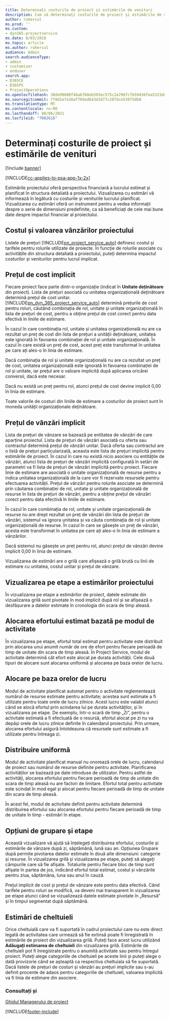```yaml
---
title: Determinați costurile de proiect și estimările de venituri
description: Cum să determinați costurile de proiect și estimările de venituri în Project Service
author: ruhercul
ms.prod: ''
ms.custom:
- dyn365-projectservice
ms.date: 8/03/2018
ms.topic: article
ms.author: ruhercul
audience: Admin
search.audienceType:
- admin
- customizer
- enduser
search.app:
- D365CE
- D365PS
- ProjectOperations
ms.openlocfilehash: 38de99680f4ba67b8eb593ec575c2a796fcfb59436fea5323dd1d86d7cf3d797
ms.sourcegitcommit: 7f8d1e7a16af769adb43d1877c28fdce53975db8
ms.translationtype: MT
ms.contentlocale: ro-RO
ms.lasthandoff: 08/06/2021
ms.locfileid: "7002616"
---
```

# <a name="determine-project-cost-and-revenue-estimates"></a>Determinați costurile de proiect și estimările de venituri 

[!include [banner](../includes/psa-now-project-operations.md)]

[!INCLUDE[cc-applies-to-psa-app-1x-2x](../includes/cc-applies-to-psa-app-1x-2x.md)]

Estimările proiectului oferă perspectiva financiară a lucrului estimat și planificat în structura detaliată a proiectului. Vizualizarea cu estimări vă informează în legătură cu costurile și veniturile lucrului planificat. Vizualizarea cu estimări oferă un instrument pentru a vedea informații despre o serie de dimensiuni predefinite, ca să beneficiați de cele mai bune date despre impactul financiar al proiectului.  
  
## <a name="cost-and-sales-value-of-the-project"></a>Costul și valoarea vânzărilor proiectului  
Listele de prețuri [!INCLUDE[pn_project_service_auto](../includes/pn-project-service-auto.md)] definesc costul și tarifele pentru rolurile utilizate de proiecte. În funcție de rolurile asociate cu activitățile din structura detaliată a proiectului, puteți determina impactul costurilor și veniturilor pentru lucrul implicat.  
  
## <a name="cost-price-defaulting"></a>Prețul de cost implicit  
Fiecare proiect face parte dintr-o organizație (indicat în **Unitate deținătoare** din proiect). Lista de prețuri asociată cu unitatea organizațională deținătoare determină prețul de cost unitar. [!INCLUDE[pn_dyn_365_project_service_auto](../includes/pn-dyn-365-project-service-auto.md)] determină prețurile de cost pentru roluri, căutând combinația de rol, unitate și unitate organizațională în lista de prețuri de cost, pentru a obține prețul de cost corect pentru data efectivă în liniile de estimare.  
  
În cazul în care combinația rol, unitate și unitatea organizațională nu are ca rezultat un preț de cost din lista de prețuri a unității deținătoare, unitatea este ignorată în favoarea combinației de rol și unitate organizațională. În cazul în care există un preț de cost, acest preț este transformat în unitatea pe care ați ales-o în linia de estimare.  
  
Dacă combinația de rol și unitate organizațională nu are ca rezultat un preț de cost, unitatea organizațională este ignorată în favoarea combinației de rol și unitate, iar prețul are o valoare implicită după aplicarea oricărei conversii, dacă este necesar.  
  
 Dacă nu există un preț pentru rol, atunci prețul de cost devine implicit 0,00 în linia de estimare.  
  
 Toate valorile de costuri din liniile de estimare a costurilor de proiect sunt în moneda unității organizaționale deținătoare.  
  
## <a name="sales-price-defaulting"></a>Prețul de vânzări implicit  
Lista de prețuri de vânzare se bazează pe entitatea de vânzări de care aparține proiectul. Lista de prețuri de vânzări asociată cu oferta sau contractul determină prețul de vânzări unitar. Dacă oferta sau contractul are o listă de prețuri particularizată, aceasta este lista de prețuri implicitã pentru estimările de proiect. În cazul în care nu există nicio asociere cu entitățile de vânzări, atunci lista de prețuri de vânzări implicită configurată în setări de parametri va fi lista de prețuri de vânzări implicită pentru proiect. Fiecare linie de estimare are asociată o unitate organizațională de resurse pentru a indica unitatea organizațională de la care vor fi rezervate resursele pentru efectuarea activității. Prețul de vânzări pentru rolurile asociate se determină prin căutarea combinației de rol, unitate și unitate organizațională de resurse în lista de prețuri de vânzări, pentru a obține prețul de vânzări corect pentru data efectivă în liniile de estimare.  
  
În cazul în care combinația de rol, unitate și unitate organizațională de resurse nu are drept rezultat un preț de vânzări din lista de prețuri de vânzări, sistemul va ignora unitatea și va căuta combinația de rol și unitate organizațională de resurse. În cazul în care se găsește un preț de vânzări, acesta este transformat în unitatea pe care ați ales-o în linia de estimare a vânzărilor.  
  
Dacă sistemul nu găsește un preț pentru rol, atunci prețul de vânzări devine implicit 0,00 în linia de estimare.  
  
Vizualizarea de estimări are o grilă care afișează o grilă brută cu linii de estimare cu unitatea, costul unitar și prețul de vânzare.  
  
## <a name="time-phased-view-of-project-estimates"></a>Vizualizarea pe etape a estimărilor proiectului  
În vizualizarea pe etape a estimărilor de proiect, datele estimate din vizualizarea grilă sunt pivotate în mod implicit după rol și se afișează o desfășurare a datelor estimate în cronologia din scara de timp aleasă.  
  
## <a name="effort-estimate-allocation-based-on-task-mode"></a>Alocarea efortului estimat bazată pe modul de activitate  
În vizualizarea pe etape, efortul total estimat pentru activitate este distribuit prin alocarea unui anumit număr de ore de efort pentru fiecare perioadă de timp de unitate din scara de timp aleasă. În Project Service, modul de activitate determină cât efort este alocat pe durata activității. Cele două tipuri de alocare sunt alocarea uniformă și alocarea pe baza orelor de lucru. 
  
## <a name="work-hours-based-allocation"></a>Alocare pe baza orelor de lucru  
Modul de activitate planificat automat pentru o activitate reglementează numărul de resurse estimate pentru activitate; acestea sunt estimate a fi utilizate pentru toate orele de lucru zilnice. Acest lucru este valabil atunci când se alocă efortul prin scindarea lui pe durata activităților, și în vizualizarea pe etape. De exemplu, într-o scară de timp „Zi”, pentru o activitate estimată a fi efectuată de o resursă, efortul alocat pe zi nu va depăși orele de lucru zilnice definite în calendarul proiectului. Prin urmare, alocarea efortului asigură întotdeauna că resursele sunt estimate a fi utilizate pentru întreaga zi.  
  
## <a name="even-distribution"></a>Distribuire uniformă  
Modul de activitate planificat manual nu onorează orele de lucru, calendarul de proiect sau numărul de resurse definite pentru activitate. Planificarea activităților se bazează pe date introduse de utilizator. Pentru astfel de activități, alocarea efortului pentru fiecare perioadă de timp de unitate din scara de timp aleasă nu are factori de limitare. Efortul total pentru activitate este scindat în mod egal și alocat pentru fiecare perioadă de timp de unitate din scara de timp aleasă.  
  
În acest fel, modul de activitate definit pentru activitate determină distribuirea efortului sau alocarea efortului pentru fiecare perioadă de timp de unitate în timp - estimări în etape.  
  
## <a name="grouping-and-time-phasing-options"></a>Opțiuni de grupare și etape  
Această vizualizare vă ajută să înțelegeți distribuirea efortului, costurile și estimările de vânzare după zi, săptămână, lună sau an. Opțiunea Grupare după permite pivotarea datelor estimate în două alte dimensiuni: categorie și resurse. În vizualizarea grilă și vizualizarea pe etape, puteți să alegeți câmpurile care să fie afișate. Totalurile pentru fiecare bloc de timp sunt afișate în partea de jos, indicând efortul total estimat, costul și vânzările pentru ziua, săptămâna, luna sau anul în cauză.  
  
Prețul implicit de cost și prețul de vânzare este pentru data efectivă. Când tarifele pentru roluri se modifică, va deveni mai transparent în vizualizarea pe etape atunci când se vizualizează datele estimate pivotate în „Resursă” și în timpul segmentat după săptămână.  
  
## <a name="expense-estimates"></a>Estimări de cheltuieli  
Orice cheltuială care va fi suportată în cadrul proiectului care nu este direct legată de activitatea care urmează să fie extinsă poate fi înregistrată în estimările de proiect din vizualizarea grilă. Puteți face acest lucru utilizând **Adăugați estimarea de cheltuieli** din vizualizarea grilă. Estimările de cheltuieli pot fi înregistrate pentru o anumită activitate sau pentru întregul proiect. Puteți alege categoriile de cheltuieli pe aceste linii și puteți alege o dată provizorie când se așteaptă ca respectiva cheltuiala să fie suportată. Dacă listele de prețuri de costuri și vânzări au prețuri implicite sau s-au definit procente de adaos pentru categoriile de cheltuieli, valoarea implicită va fi linia de estimare din asociere.  
  
### <a name="see-also"></a>Consultați și  
 [Ghidul Managerului de proiect](../psa/project-manager-guide.md)


[!INCLUDE[footer-include](../includes/footer-banner.md)]